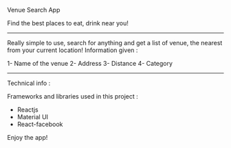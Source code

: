 Venue Search App

Find the best places to eat, drink near you!

-------------------------------------------------

Really simple to use, search for anything and get a list of venue, the nearest from your current location!
Information given : 

1- Name of the venue
2- Address
3- Distance
4- Category

-------------------------------------------------

Technical info : 

Frameworks and libraries used in this project : 

- Reactjs
- Material UI
- React-facebook

Enjoy the app!
